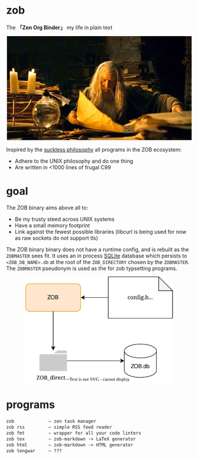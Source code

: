 # zob
The **「Zen Org Binder」** my life in plain text
<p align="center">
  <img src="pix/gandalf-study.jpeg" width="500" alt="Gandalf in Gondorian library">
</p>

Inspired by the [suckless philosophy](https://suckless.org/philosophy/) all programs
in the ZOB ecosystem:
- Adhere to the UNIX philosophy and do one thing
- Are written in <1000 lines of frugal C99

# goal
The ZOB binary aims above all to:
- Be my trusty steed across UNIX systems
- Have a small memory footprint
- Link against the fewest possible libraries (libcurl is being used for now as raw sockets
do not support tls)

The ZOB binary binary does not have a runtime config, and is rebuilt as the
`ZOBMASTER` sees fit. It uses an in process [SQLite](https://www.sqlite.org/index.html) database which persists
to `<ZOB_DB_NAME>.db` at the root of the `ZOB_DIRECTORY` chosen by the `ZOBMASTER`.
The `ZOBMASTER` pseudonym is used as the <author> for zob typsetting programs.

<p align="center">
  <img src="pix/zob.svg" width="400" alt="The zobosystem">
</p>

# programs
```
zob             — zen task manager
zob rss         — simple RSS feed reader
zob fmt         — wrapper for all your code linters
zob tex         — zob-markdown -> LaTeX generator
zob html        — zob-markdown -> HTML generator
zob tengwar     — ???
```
